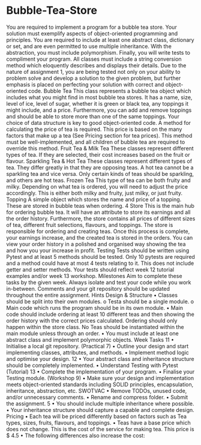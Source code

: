 # Bubble-Tea-Store
You are required to implement a program for a bubble tea store. Your solution must exemplify
aspects of object-oriented programming and principles. You are required to include at least one
abstract class, dictionary or set, and are even permitted to use multiple inheritance. With the
abstraction, you must include polymorphism. Finally, you will write tests to compliment your
program.
All classes must include a string conversion method which eloquently describes and displays
their details.
Due to the nature of assignment 1, you are being tested not only on your ability to problem solve
and develop a solution to the given problem, but further emphasis is placed on perfecting your
solution with correct and object-oriented code.
Bubble Tea
This class represents a bubble tea object which includes what you might find in most bubble tea
stores. It has a name, size, level of ice, level of sugar, whether it is green or black tea, any toppings
it might include, and a price.
Furthermore, you can add and remove toppings and should be able to store more than one of the
same toppings. Your choice of data structure is key to good object-oriented code.
A method for calculating the price of tea is required. This price is based on the many factors that
make up a tea (See Pricing section for tea prices). This method must be well-implemented, and
all children of bubble tea are required to override this method.
Fruit Tea & Milk Tea
These classes represent different types of tea. If they are selected, their cost increases based
on the fruit or flavour.
Sparkling Tea & Hot Tea
These classes represent different types of tea. They differ greatly in that they are opposing teas.
A hot tea cannot be a sparkling tea and vice versa. Only certain kinds of teas should be sparkling,
and others are hot teas.
Frozen Tea
This type of tea can be both fruity and milky. Depending on what tea is ordered, you will need to
adjust the price accordingly. This is either both milky and fruity, just milky, or just fruity.
Topping
A simple object which stores the name and price of a topping. These are stored in bubble teas
when ordering.
4
Store
This is the main hub for ordering bubble tea. It will have an attribute to store its earnings and all
the order history. Furthermore, the store contains all prices of different sizes of tea, different fruit
selections, flavours, and toppings.
The store is responsible for ordering and creating teas. Once this process is complete, your
earnings increase, and the created tea is stored in the orders. You can view your order history in
a polished and organised way showing the tea and how you your increase in profit.
Testing
Tests should be written using Pytest and at least 5 methods should be tested. Only 10 pytests are
required and a method could have at most 4 tests relating to it. This does not include getter and
setter methods. Your tests should reflect week 12 tutorial examples and/or week 13 workshop.
Milestones
Aim to complete these tasks by the given week. Always isolate and test your code while you work
in-between. Comments and your git repository should be updated throughout the entire
assignment.
Hints
Design & Structure
• Classes should be split into their own modules.
o Testa should be a single module.
o Main code which runs the program should be in its own module.
• Main code should include ordering at least 10 different teas and then showing the order
history with the correct prices calculated. Ordering should only happen within the store
class. No Teas should be instantiated within the main module unless through an order.
• You must include at least one abstract class and implement polymorphic objects.
Week Tasks
11 • Initialise a local git repository. (Practical 7)
• Outline your design and start implementing classes, attributes, and
methods.
• Implement method logic and optimise your design.
12 • Your abstract class and inheritance structure should be completely
implemented.
• Understand Testing with Pytest (Tutorial)
13 • Complete the implementation of your program.
• Finalise your Testing module. (Workshop 9)
• Make sure your design and implementation meets object-oriented
standards including SOLID principles, encapsulation, inheritance,
abstraction, etc.
SWOTVAC • Remove TODOs, unused code, and/or unnecessary comments.
• Rename and compress folder.
• Submit the assignment.
5
• You should include multiple inheritance where possible.
• Your inheritance structure should capture a capable and complete design.
Pricing
• Each tea will be priced differently based on factors such as Tea types, sizes, fruits,
flavours, and toppings.
• Teas have a base price which does not change. This is the cost of the service for making
tea. This price is $ 4.5
• The following differences also increase the cost:
